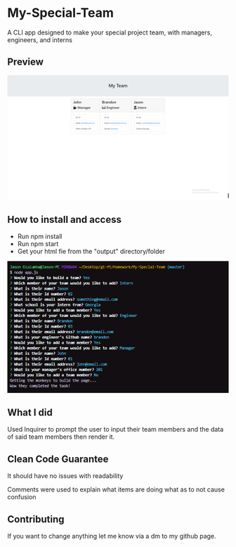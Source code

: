 # My-Special-Team

A CLI app designed to make your special project team, with managers, engineers, and interns

## Preview

![Preview Screenshot](./assets/images/Preview.png)

## How to install and access

* Run npm install
* Run npm start
* Get your html fie from  the "output" directory/folder

![Preview Screenshot](./assets/images/Preview2.png)

## What I did

Used Inquirer to prompt the user to input their team members and the data of said team members then render it.

## Clean Code Guarantee

It should have no issues with readability

Comments were used to explain what items are doing what as to not cause confusion

## Contributing

If you want to change anything let me know via a dm to my github page.
